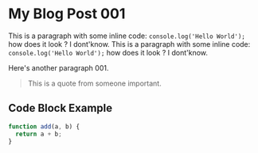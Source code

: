 # My Blog Post 001

This is a paragraph with some inline code: `console.log('Hello World');` how does it look ? I dont'know. This is a paragraph with some inline code: `console.log('Hello World');` how does it look ? I dont'know.

Here's another paragraph 001.

> This is a quote from someone important.

## Code Block Example

```javascript
function add(a, b) {
  return a + b;
}